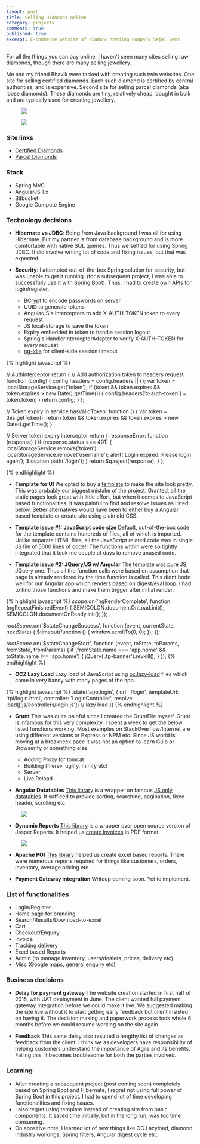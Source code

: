 ```yaml
---
layout: post
title: Selling Diamonds online
category: projects
comments: true
published: true
excerpt: E-commerce website of diamond trading company Sejal Gems
---
```


For all the things you can buy online, I haven't seen many sites selling raw diamonds, though there are many selling jewellery. 

Me and my friend Bhavik were tasked with creating such twin websites. 
One site for selling certified diamonds. 
Each such diamond is certified by central authorities, and is expensive. 
Second site for selling parcel diamonds (aka loose diamonds). 
These diamonds are tiny, relatively cheap, bought in bulk and are typically used for creating jewellery. 

<figure>
    <a href="{{ site.url }}/images/blog/sejalgems/sejalgems-home-1.png"><img src="{{ site.url }}/images/blog/sejalgems/sejalgems-home-1.png"></a>
</figure>

<figure>
    <a href="{{ site.url }}/images/blog/sejalgems/sejalgems-twin-site.png"><img src="{{ site.url }}/images/blog/sejalgems/sejalgems-twin-site.png"></a>
</figure>

### Site links

- [Certified Diamonds](http://sejalgems.com/#/)
- [Parcel Diamonds](https://sejalexports.in/#/)

### Stack

- Spring MVC 
- AngularJS 1.x
- Bitbucket
- Google Compute Engine

### Technology decisions

- **Hibernate vs JDBC**: Being from Java background I was all for using Hibernate. 
But my partner is from database background and is more comfortable with native SQL queries. 
Thus we settled for using Spring JDBC. It did involve writing lot of code and fixing issues, but that was expected. 

- **Security**: I attempted out-of-the-box Spring solution for security, but was unable to get it running. 
(for a subsequent project, I was able to successfully use it with Spring Boot). Thus, I had to 
create own APIs for login/register.
 
    + BCrypt to encode passwords on server 
    + UUID to generate tokens
    + AngularJS's interceptors to add X-AUTH-TOKEN token to every request
    + JS local-storage to save the token
    + Expiry embedded in token to handle session logout
    + Spring's HandlerInterceptorAdapter to verify X-AUTH-TOKEN for every request
    + [ng-idle](https://github.com/HackedByChinese/ng-idle) for client-side session timeout

{% highlight javascript %}

// AuthInterceptor
return {
    // Add authorization token to headers
    request: function (config) {
        config.headers = config.headers || {};
        var token = localStorageService.get('token');
        if (token && token.expires && token.expires > new Date().getTime()) {
            config.headers['x-auth-token'] = token.token;
        }
        return config;
    }
};

// Token expiry in service
hasValidToken: 
function () {
    var token = this.getToken();
    return token && token.expires && token.expires > new Date().getTime();
}

// Server token expiry interceptor
return {
    responseError: function (response) {
        if (response.status === 401) {
            localStorageService.remove('token');
            localStorageService.remove('username');
            alert('Login expired. Please login again');
            $location.path('/login');
        }
        return $q.reject(response);
    }
};
            
{% endhighlight %}

- **Template for UI** We opted to buy a [template](https://themeforest.net/item/canvas-the-multipurpose-html5-template/9228123)
 to make the site look pretty. 
This was probably our biggest mistake of the project. Granted, all the static pages look great
 with little effort, but when it comes to JavaScript based functionalities, it was painful to 
 find and resolve issues as listed below. Better alternatives would have been to either buy a 
 Angular based template or create site using plain old CSS.

- **Template issue #1: JavaScript code size** Default, out-of-the-box code for the template contains hundreds of files, all of which is imported. Unlike separate HTML files, all the JavaScript related code was in single JS file of 5000 lines of code!! 
The functions within were so tightly integrated that it took me couple of days to remove unused code. 

- **Template issue #2: JQuery/JS w/ Angular** The template was pure JS, JQuery one. Thus all the function calls 
were based on assumption that page is already rendered by the time function is called. 
 This didnt bode well for our Angular app which renders based on digest/eval [loop](https://www.sitepoint.com/understanding-angulars-apply-digest/). I had to find those functions and make them trigger after initial render.

{% highlight javascript %}
$scope.$on('ngRenderComplete', function (ngRepeatFinishedEvent) {
    SEMICOLON.documentOnLoad.init();
    SEMICOLON.documentOnReady.init();
});

$rootScope.$on('$stateChangeSuccess', function (event, currentState, nextState) {
    $timeout(function () {
        window.scrollTo(0, 0);
    });
});

$rootScope.$on('$stateChangeStart', function (event, toState, toParams, fromState, fromParams) {
    if (fromState.name === 'app.home' && toState.name !== 'app.home') {
        jQuery('.tp-banner').revkill();
    }
});
{% endhighlight %}

- **OCZ Lazy Load** Lazy load of JavaScript using [oc.lazy-load](https://github.com/ocombe/ocLazyLoad) files which came in very handy with many pages of the app. 

{% highlight javascript %}
.state('app.login', {
    url: '/login',
    templateUrl: 'tpl/login.html',
    controller: 'LoginController',
    resolve: load(['js/controllers/login.js']) // lazy load
})
{% endhighlight %}

- **Grunt** This was quite painful since I created the GruntFile myself. Grunt is infamous for this very complexity. 
I spent a week to get the below listed functions working. Most examples on StackOverflow/Internet are 
using different versions or Express or NPM etc. 
Since JS world is moving at a breakneck pace it was not an option to learn Gulp or Browserify or something else. 

  + Adding Proxy for tomcat
  + Building (filerev, uglify, minify etc)
  + Server
  + Live Reload

- **Angular Datatables** [This library](l-lin.github.io/angular-datatables/) is a wrapper on famous [JS only datatables](https://datatables.net/). 
It sufficed to provide sorting, searching, pagination, fixed header, scrolling etc.  
 
<figure>
 <a href="{{ site.url }}/images/blog/sejalgems/sejalgems-search-2.png"><img src="{{ site.url }}/images/blog/sejalgems/sejalgems-search-2.png"></a>
</figure>

- **Dynamic Reports** [This library](www.dynamicreports.org/) is a wrapper over open source version of Jasper Reports. It helped us [create invoices](http://www.dynamicreports.org/examples/invoice) in PDF format.

<figure>
 <a href="{{ site.url }}/images/blog/sejalgems/sejalgems-invoice.png"><img src="{{ site.url }}/images/blog/sejalgems/sejalgems-invoice.png"></a>
</figure>

- **Apache POI** [This library](https://poi.apache.org/) helped us create excel based reports. There were numerous reports required for things like customers, orders, inventory, average pricing etc. 

- **Payment Gateway integration** Writeup coming soon. Yet to implement. 

### List of functionalities

- Login/Register
- Home page for branding
- Search/Results/Download-to-excel
- Cart
- Checkout/Enquiry
- Invoice
- Tracking delivery
- Excel based Reports
- Admin (to manage inventory, users/dealers, prices, delivery etc)
- Misc (Google maps, general enquiry etc)

### Business decisions

- **Delay for payment gateway** The website creation started in first half of 2015, with UAT deployment in June. The client 
wanted full payment gateway integration before we could make it live. 
We suggested making the site live without it to start getting early feedback but client insisted on having it.
The decision making and paperwork process took whole 6 months before we could resume working on the site again. 

- **Feedback** This same delay also resulted a lengthy list of changes as feedback from the client. 
I think we as developers have responsibility of helping customers understand the importance of Agile and its benefits. 
Failing this, it becomes troublesome for both the parties involved. 

### Learning

- After creating a subsequent project (post coming soon) completely based on Spring Boot and Hibernate, I regret 
not using full power of Spring Boot in this project. I had to spend lot of time developing functionalities and fixing issues. 
- I also regret using template instead of creating site from basic components. It saved time initially, but 
in the long run, was too time consuming. 
- On apositive note, I learned lot of new things like OC.Lazyload, diamond industry workings, Spring filters, Angular digest cycle etc.